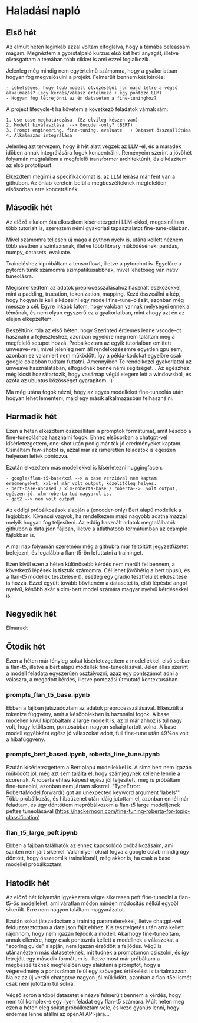 # Haladási napló

## Első hét

Az elmúlt héten leginkáb azzal voltam elfoglalva, hogy a témába beleássam magam. 
Megnéztem a gyorstalpaló kurzus első két heti anyagát, illetve olvasgattam a témában
több cikket is ami ezzel foglalkozik.

Jelenleg még mindig nem egyértelmű számomra, hogy a gyakorlatban hogyan fog megvalósulni a projekt.
Felmerült bennem két kérdés:

    - Lehetséges, hogy több modell ötvözéséből jön majd létre a végső alkalmazás? (egy kérdés/válasz értelmező + egy pontozó LLM)
    - Hogyan fog létrejönni az én datasetem a fine-tuninghoz?

A project lifecycle-t ha követem a következő feladatok várnak rám:
 
    1. Use case meghatározása  (Ez elvileg készen van)
    2. Modell kiválasztása  --> Encoder-only? (BERT)
    3. Prompt engineering, fine-tuning, evaluate   + Dataset összeállítása
    4. Alkalmazás integrálása

Jelenleg azt tervezem, hogy 8 hét alatt végzek az LLM-el, és a maradék időben annak
integrálására fogok koncentrálni.
Reményeim szerint a jövőhét folyamán megtalálom a megfelelő transformer architektúrát,
és elkészítem az első prototípust.

Elkezdtem megírni a specifikációmat is, az LLM leírása már fent van a githubon.
Az önlab keretein belül a megbeszélteknek megfelelően elsősorban erre koncetrálnék.

## Második hét

Az előző alkalom óta elkezdtem kísérletezgetni LLM-ekkel, megcsináltam több tutorialt is,
szereztem némi gyakorlati tapasztalatot fine-tune-olásban. 

Mivel számomra teljesen új maga a python nyelv is, utána kellett néznem több esetben 
a szintaxisnak, illetve több library működésének: pandas, numpy, datasets, evaluate.

Traineléshez kipróbáltam a tensorflowt, illetve a pytorchot is. Egyelőre a pytorch tűnik számomra szimpatikusabbnak,
mivel lehetőség van nativ tuneolásra.

Megismerkedtem az adatok preprocesszálásához használt eszközökkel, mint a padding, trucation, tokenization, mapping.
Kezd összeállni a kép, hogy hogyan is kell elképzelni egy modell fine-tune-olását, azonban még messze a cél.
Egyre inkább látom, hogy valóban vannak mélységei ennek a témának, és nem olyan egyszerű ez a gyakorlatban, 
mint ahogy azt én az elején elképzeltem. 

Beszéltünk róla az első héten, hogy Szerinted érdemes lenne vscode-ot használni a fejlesztéshez, 
azonban egyelőre még nem találtam meg a megfelelő setupot hozzá.
Probálkoztam az egyik tutorialban említett unweave-vel, mivel jelenleg nem áll rendelkezésemre egyetlen gpu sem, 
azonban ez valamiert nem működött. Így a példa-kódokat egyelőre csak google colabban tudtam futtatni.
Amennyiben Te rendelkezel gyakorlattal az unweave használatában, elfogadnék benne némi segítséget... 
Az egészhez még kicsit hozzátartozik, hogy vasárnap végül elegem lett a windowsból, és azóta az ubuntus közösséget gyarapítom. :)

Ma még utána fogok nézni, hogy az egyes modelleket fine-tuneolás után hogyan lehet lementeni, 
majd egy másik alkalmazásban felhasználni.  

## Harmadik hét

Ezen a héten elkezdtem összeállítani a promptok formátumát, amit később a fine-tuneoláshoz használni fogok.
Ehhez elsősorban a chatgpt-vel kísérletezgettem, one-shot után pedig már tök jó eredményeket kaptam.
Csináltam few-shotot is, azzal már az ismeretlen feladatok is egészen helyesen lettek pontozva.

Ezután elkezdtem más modellekkel is kísérletezni huggingfacen:

    - google/flan-t5-base/xxl --> a base verzióval nem kaptam eredményeket, xxl-el már volt output, közelítőleg helyes.
    - bert-base-uncased / xlm-roberta-base / roberta-->  volt output, egészen jó. xlm-roberta tud magyarul is.
    - gpt2 --> nem volt output

Az eddigi próbálkozások alapján a (encoder-only) Bert alapú modellek a legjobbak. Kíváncsi vagyok, ha 
rendelkezem majd nagyobb adathalmazzal melyik hogyan fog teljesíteni. Az eddig használt adatok megtalálhatók githubon 
a data.json fájlban, illetve a átláthatobb formátumban az example fájlokban is.

A mai nap folyamán szeretném még a githubra már feltöltött jegyzetfüzetet befejezni, és legalább a flan-t5-ön lefuttatni a 
traininget. 

Ezen kívül ezen a héten különösebb kérdés nem merült fel bennem, a következő lépések is tiszták számomra. Cél lehet jövőhétig a 
bert típusú, és a flan-t5 modellek tesztelése (), esetleg egy gradio tesztfelület elkészítése is hozzá. Ezzel együtt tovább bővíteném
a datasetet is, első lépésbe angol nyelvű, később akár a xlm-bert model számára magyar nyelvű kérdésekkel is. 

## Negyedik hét

Elmaradt

## Ötödik hét

Ezen a héten már tényleg sokat kísérletezgettem a modellekkel, első sorban a flan-t5, illetve a bert alapú modellek
fine-tuneolásával.
Jelen állás szerint a modell feladata egyszerűen osztályozni, azaz egy pontszámot adni a válaszra,
a megadott kérdés, illetve pontozási útmutató kontextusában.

### prompts_flan_t5_base.ipynb

Ebben a fájlban játszadoztam az adatok preprocesszálásával. Elkészült a tokenize függvény, amit a későbbiekben is hazsnálni fogok.
A base modellen kívül kipróbáltam a large modellt is, az xl már ahhoz is túl nagy volt, hogy letöltsem, pontosabban nagyon sokáig tartott volna.
A base modell egyébként egész jó válaszokat adott, full fine-tune után 49%os volt a hibafüggvény.

### prompts_bert_based.ipynb, roberta_fine_tune.ipynb

Ezután kísérletezgettem a Bert alapú modellekkel is. A sima bert nem igazán működött jól,
még azt sem találta el, hogy számjegynek kellene lennie a scorenak.
A roberta ehhez képest egész jól teljesített, meg is próbáltam fine-tuneolni, azonban nem jártam sikerrel:
"TypeError: RobertaModel.forward() got an unexpected keyword argument 'labels'"
Több próbálkozás, és hibaüzenet után idáig jutottam el, azonban ennél már feladtam, és úgy döntöttem mepróbálkozom a flan-t5 large modelljének peftes tuneolásával
(https://hackernoon.com/fine-tuning-roberta-for-topic-classification)

### flan_t5_large_peft.ipynb

Ebben a fájlban találhatók az ehhez kapcsolódó próbálkozásaim, ami szintén nem járt sikerrel. Valamilyen oknál fogva
a google colab mindig úgy döntött, hogy összeomlik trainelésnél, még akkor is, ha csak a base modellel próbálkoztam.

## Hatodik hét

Az előző hét folyamán igyekeztem végre sikeresen peft fine-tuneolni a flan-t5-ös modelleket, ami váratlan módon minden
módosítás nélkül egyből sikerült. Erre nem nagyon találtam magyarázatot.

Ezután sokat játszadoztam a training paraméterekkel, illetve chatgpt-vel felduzzasztottam a data.json fájlt ehhez.
Kis tesztelgetés után arra kellett rájönnöm, hogy nem igazán fejlődik a modell. Akárhogy fine-tuneoltam, annak ellenére, hogy csak
pontoznia kellett a modellnek a válaszokat a "scoring guide" alapján, nem igazán érződött a fejlődés.
Végülis utánanéztem más dataseteknek, mit tudnék a promptomon csiszolni, és így létrejött egy második formátum is. 
Illetve most már próbáltam a megbeszélteknek megfelelően úgy alakítani a promptot, hogy a végeredmény a pontszámon felül egy szöveges értékelést is tartalmazzon.
Na ez az új verzió chatgptve nagyon jól működött, azonban a flan-t5el ismét csak nem jutottam túl sokra.

Végső soron a többi datasetet elnézve felmerült bennem a kérdés, hogy nem túl komplex-e egy ilyen feladat egy flan-t5 számára.
Múlt héten meg ezen a héten elég sokat próbálkoztam vele, és kezd gyanús lenni, hogy érdemes lenne átállni az openAI API-jára...

